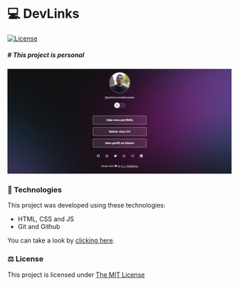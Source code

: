 # 💻 DevLinks 
<a href="https://opensource.org/license/mit/" target="_blank">
  <img alt="License" src="https://img.shields.io/static/v1?label=license&message=MIT&color=49AA26&labelColor=000000" >
</a>
<br>

##### # This project is personal

<p>
  <img  src=".github/preview.jpeg" >
</p>

### 🚀 Technologies

This project was developed using these technologies:

- HTML, CSS and JS
- Git and Github

You can take a look by <a href="https://adrianmdeiros.github.io/devlinks" target="_blank">clicking here</a>.
### ⚖ License
<p> This project is licensed under <a href="https://opensource.org/license/mit/" target="_blank">The MIT License</a> </p>

